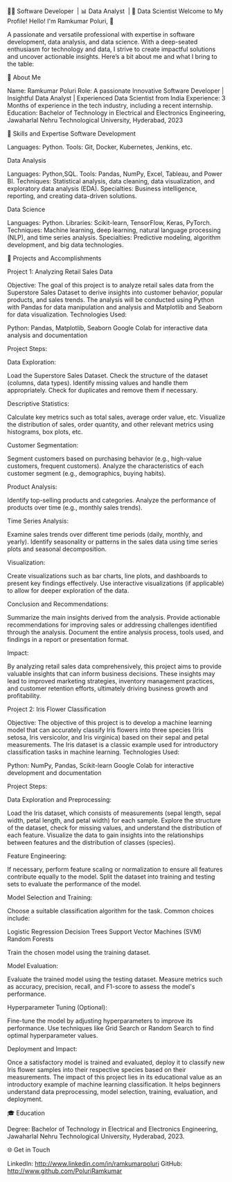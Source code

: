 👨‍💻 Software Developer  | 📊 Data Analyst  | 🤖 Data Scientist
Welcome to My Profile!
Hello! I'm Ramkumar Poluri, 👋 

A passionate and versatile professional with expertise in software development, data analysis, and data science. With a deep-seated enthusiasm for technology and data, I strive to create impactful solutions and uncover actionable insights. Here’s a bit about me and what I bring to the table:

🧠 About Me

Name: Ramkumar Poluri
Role: A passionate Innovative Software Developer | Insightful Data Analyst | Experienced Data Scientist from India
Experience: 3 Months of experience in the tech industry, including a recent internship.
Education: Bachelor of Technology in Electrical and Electronics Engineering, Jawaharlal Nehru Technological University, Hyderabad, 2023

🌟 Skills and Expertise
Software Development

Languages: Python.
Tools: Git, Docker, Kubernetes, Jenkins, etc.

Data Analysis

Languages: Python,SQL.
Tools: Pandas, NumPy, Excel, Tableau, and Power BI.
Techniques: Statistical analysis, data cleaning, data visualization, and exploratory data analysis (EDA).
Specialties: Business intelligence, reporting, and creating data-driven solutions.

Data Science

Languages: Python.
Libraries: Scikit-learn, TensorFlow, Keras, PyTorch.
Techniques: Machine learning, deep learning, natural language processing (NLP), and time series analysis.
Specialties: Predictive modeling, algorithm development, and big data technologies.

🚀 Projects and Accomplishments

Project 1: Analyzing Retail Sales Data

Objective: The goal of this project is to analyze retail sales data from the Superstore Sales Dataset to derive insights into customer behavior, popular products, and sales trends. The analysis will be conducted using Python with Pandas for data manipulation and analysis and Matplotlib and Seaborn for data visualization.
Technologies Used:

Python: Pandas, Matplotlib, Seaborn
Google Colab for interactive data analysis and documentation

Project Steps:

Data Exploration:

Load the Superstore Sales Dataset.
Check the structure of the dataset (columns, data types).
Identify missing values and handle them appropriately.
Check for duplicates and remove them if necessary.

Descriptive Statistics:

Calculate key metrics such as total sales, average order value, etc.
Visualize the distribution of sales, order quantity, and other relevant metrics using histograms, box plots, etc.

Customer Segmentation:

Segment customers based on purchasing behavior (e.g., high-value customers, frequent customers).
Analyze the characteristics of each customer segment (e.g., demographics, buying habits).

Product Analysis:

Identify top-selling products and categories.
Analyze the performance of products over time (e.g., monthly sales trends).

Time Series Analysis:

Examine sales trends over different time periods (daily, monthly, and yearly).
Identify seasonality or patterns in the sales data using time series plots and seasonal decomposition.

Visualization:

Create visualizations such as bar charts, line plots, and dashboards to present key findings effectively.
Use interactive visualizations (if applicable) to allow for deeper exploration of the data.

Conclusion and Recommendations:

Summarize the main insights derived from the analysis.
Provide actionable recommendations for improving sales or addressing challenges identified through the analysis.
Document the entire analysis process, tools used, and findings in a report or presentation format.

Impact:

By analyzing retail sales data comprehensively, this project aims to provide valuable insights that can inform business decisions. These insights may lead to improved marketing strategies, inventory management practices, and customer retention efforts, ultimately driving business growth and profitability.

Project 2: Iris Flower Classification

Objective: The objective of this project is to develop a machine learning model that can accurately classify Iris flowers into three species (Iris setosa, Iris versicolor, and Iris virginica) based on their sepal and petal measurements. The Iris dataset is a classic example used for introductory classification tasks in machine learning.
Technologies Used:

Python: NumPy, Pandas, Scikit-learn
Google Colab for interactive development and documentation

Project Steps:

Data Exploration and Preprocessing:

Load the Iris dataset, which consists of measurements (sepal length, sepal width, petal length, and petal width) for each sample.
Explore the structure of the dataset, check for missing values, and understand the distribution of each feature.
Visualize the data to gain insights into the relationships between features and the distribution of classes (species).

Feature Engineering:

If necessary, perform feature scaling or normalization to ensure all features contribute equally to the model.
Split the dataset into training and testing sets to evaluate the performance of the model.

Model Selection and Training:

Choose a suitable classification algorithm for the task. Common choices include:

Logistic Regression
Decision Trees
Support Vector Machines (SVM)
Random Forests

Train the chosen model using the training dataset.

Model Evaluation:

Evaluate the trained model using the testing dataset.
Measure metrics such as accuracy, precision, recall, and F1-score to assess the model's performance.

Hyperparameter Tuning (Optional):

Fine-tune the model by adjusting hyperparameters to improve its performance.
Use techniques like Grid Search or Random Search to find optimal hyperparameter values.

Deployment and Impact:

Once a satisfactory model is trained and evaluated, deploy it to classify new Iris flower samples into their respective species based on their measurements.
The impact of this project lies in its educational value as an introductory example of machine learning classification. It helps beginners understand data preprocessing, model selection, training, evaluation, and deployment.

🎓 Education 

Degree: Bachelor of Technology in Electrical and Electronics Engineering, Jawaharlal Nehru Technological University, Hyderabad, 2023.

🌐 Get in Touch

LinkedIn: http://www.linkedin.com/in/ramkumarpoluri
GitHub: http://www.github.com/PoluriRamkumar
